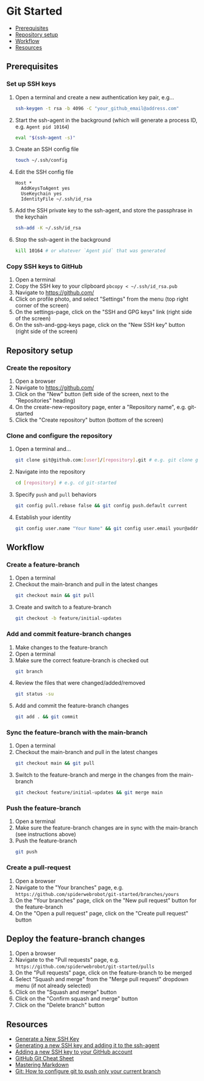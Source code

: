 # Git Started

* [Prerequisites](#prerequisites)
* [Repository setup](#repository-setup)
* [Workflow](#workflow)
* [Resources](#resources)

## Prerequisites

### Set up SSH keys

1. Open a terminal and create a new authentication key pair, e.g...
   ```sh
   ssh-keygen -t rsa -b 4096 -C "your_github_email@address.com"
   ```
2. Start the ssh-agent in the background (which will generate a process ID, e.g. `Agent pid 10164`)
   ```sh
   eval "$(ssh-agent -s)"
   ```
3. Create an SSH config file
   ```sh
   touch ~/.ssh/config
   ```
4. Edit the SSH config file
   ```
   Host *
     AddKeysToAgent yes
     UseKeychain yes
     IdentityFile ~/.ssh/id_rsa
   ```
5. Add the SSH private key to the ssh-agent, and store the passphrase in the keychain
   ```sh
   ssh-add -K ~/.ssh/id_rsa
   ```
6. Stop the ssh-agent in the background
   ```sh
   kill 10164 # or whatever `Agent pid` that was generated
   ```

### Copy SSH keys to GitHub

1. Open a terminal
2. Copy the SSH key to your clipboard `pbcopy < ~/.ssh/id_rsa.pub`
3. Navigate to https://github.com/
4. Click on profile photo, and select "Settings" from the menu (top right corner of the screen)
5. On the settings-page, click on the "SSH and GPG keys" link (right side of the screen)
6. On the ssh-and-gpg-keys page, click on the "New SSH key" button (right side of the screen)

## Repository setup

### Create the repository

1. Open a browser
2. Navigate to https://github.com/
3. Click on the "New" button (left side of the screen, next to the "Repositories" heading)
4. On the create-new-repository page, enter a "Repository name", e.g. git-started
5. Click the "Create repository" button (bottom of the screen)

### Clone and configure the repository

1. Open a terminal and...
   ```sh
   git clone git@github.com:[user]/[repository].git # e.g. git clone git@github.com:spiderwebrobot/git-started.git
   ```
2. Navigate into the repository
   ```sh
   cd [repository] # e.g. cd git-started
   ```
3. Specify `push` and `pull` behaviors
   ```sh
   git config pull.rebase false && git config push.default current
   ```
4. Establish your identity
   ```sh
   git config user.name "Your Name" && git config user.email your@address.com
   ```

## Workflow

### Create a feature-branch

1. Open a terminal
2. Checkout the main-branch and pull in the latest changes
   ```sh
   git checkout main && git pull
   ```
3. Create and switch to a feature-branch
   ```sh
   git checkout -b feature/initial-updates
   ```

### Add and commit feature-branch changes

1. Make changes to the feature-branch
2. Open a terminal
3. Make sure the correct feature-branch is checked out
   ```sh
   git branch
   ```
4. Review the files that were changed/added/removed
   ```sh
   git status -su
   ```
5. Add and commit the feature-branch changes
   ```sh
   git add . && git commit
   ```

### Sync the feature-branch with the main-branch

1. Open a terminal
2. Checkout the main-branch and pull in the latest changes
   ```sh
   git checkout main && git pull
   ```
3. Switch to the feature-branch and merge in the changes from the main-branch
   ```sh
   git checkout feature/initial-updates && git merge main
   ```

### Push the feature-branch

1. Open a terminal
2. Make sure the feature-branch changes are in sync with the main-branch (see instructions above)
3. Push the feature-branch
   ```sh
   git push
   ```

### Create a pull-request

1. Open a browser
2. Navigate to the "Your branches" page, e.g. `https://github.com/spiderwebrobot/git-started/branches/yours`
3. On the "Your branches" page, click on the "New pull request" button for the feature-branch
4. On the "Open a pull request" page, click on the "Create pull request" button

## Deploy the feature-branch changes

1. Open a browser
2. Navigate to the "Pull requests" page, e.g. `https://github.com/spiderwebrobot/git-started/pulls`
3. On the "Pull requests" page, click on the feature-branch to be merged
4. Select "Squash and merge" from the "Merge pull request" dropdown menu (if not already selected)
5. Click on the "Squash and merge" button
6. Click on the "Confirm squash and merge" button
7. Click on the "Delete branch" button

## Resources

* [Generate a New SSH Key](https://www.ssh.com/ssh/keygen/)
* [Generating a new SSH key and adding it to the ssh-agent](https://docs.github.com/en/free-pro-team@latest/github/authenticating-to-github/generating-a-new-ssh-key-and-adding-it-to-the-ssh-agent)
* [Adding a new SSH key to your GitHub account](https://docs.github.com/en/free-pro-team@latest/github/authenticating-to-github/adding-a-new-ssh-key-to-your-github-account)
* [GitHub Git Cheat Sheet](https://training.github.com/downloads/github-git-cheat-sheet/)
* [Mastering Markdown](https://guides.github.com/features/mastering-markdown/)
* [Git: How to configure git to push only your current branch](https://makandracards.com/makandra/8039-git-how-to-configure-git-to-push-only-your-current-branch)
